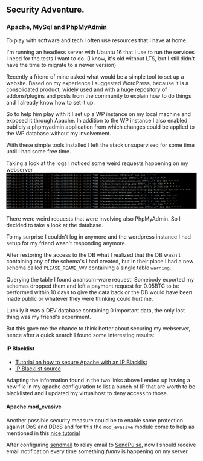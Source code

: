 ## Security Adventure.

### Apache, MySql and PhpMyAdmin

To play with software and tech I often use resources that I have at home. 

I'm running an headless server with Ubuntu 16 that I use to run the services I need for the tests I want to do. (I know, it's old without LTS, but I still didn't have the time to migrate to a newer version)

Recently a friend of mine asked what would be a simple tool to set up a website. Based on my experience I suggested WordPress, because it is a consolidated product, widely used and with a huge repository of addons/plugins and posts from the community to explain how to do things and I already know how to set it up.

So to help him play with it I set up a WP instance on my local machine and exposed it through Apache.
In addition to the WP instance I also enabled publicly a phpmyadmin application from which changes could be applied to the WP database without my involvement.

With these simple tools installed I left the stack unsupervised for some time until I had some free time.

Taking a look at the logs I noticed some weird requests happening on my webserver 
![access logs](.security_images/access.log.png)

There were weird requests that were involving also PhpMyAdmin. So I decided to take a look at the database.

To my surprise I couldn't log in anymore and the wordpress instance I had setup for my friend wasn't responding anymore.

After restoring the access to the DB what I realized that the DB wasn't containing any of the schema's I had created, but in their place I had a new schema called `PLEASE_REAME_VVV` containing a single table `warning`.

Querying the table I found a ransom-ware request. Somebody exported my schemas dropped them and left a payment request for 0.05BTC to be performed within 10 days to give the data back or the DB would have been made public or whatever they were thinking could hurt me.

Luckily it was a DEV database containing 0 important data, the only lost thing was my friend's experiment.

But this gave me the chance to think better about securing my webserver, hence after a quick search I found some interesting results:

#### IP Blacklist
* [Tutorial on how to secure Apache with an IP Blacklist](https://confluence.jaytaala.com/display/TKB/Securing+Apache+and+blocking+a+list+of+ip+addresses)
* [IP Blacklist source](https://www.wizcrafts.net/chinese-blocklist_2_4.html#my-cat)

Adapting the information found in the two links above I ended up having a new file in my apache configuration to list a bunch of IP that are worth to be blacklisted and I updated my virtualhost to deny access to those.


#### Apache mod_evasive

Another possible security measure could be to enable some protection against DoS and DDoS and for this the `mod_evasive` module come to help as mentioned in this [nice tutorial](https://www.digitalocean.com/community/tutorials/how-to-protect-against-dos-and-ddos-with-mod_evasive-for-apache-on-centos-7) 

After configuring [sendmail](https://www.bonusbits.com/wiki/HowTo:Configure_SendMail_to_Use_SMTP_Relay) to relay email to [SendPulse](https://sendpulse.com/), now I should receive email notification every time something _funny_ is happening on my server.